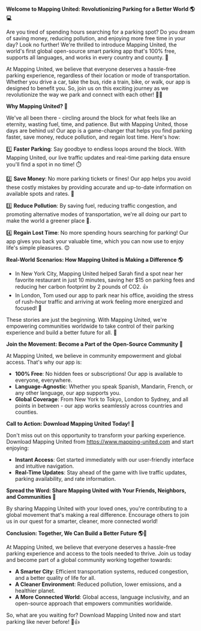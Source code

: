 **Welcome to Mapping United: Revolutionizing Parking for a Better World 🌎💻**

Are you tired of spending hours searching for a parking spot? Do you dream of saving money, reducing pollution, and enjoying more free time in your day? Look no further! We're thrilled to introduce Mapping United, the world's first global open-source smart parking app that's 100% free, supports all languages, and works in every country and county. 🌟

At Mapping United, we believe that everyone deserves a hassle-free parking experience, regardless of their location or mode of transportation. Whether you drive a car, take the bus, ride a train, bike, or walk, our app is designed to benefit you. So, join us on this exciting journey as we revolutionize the way we park and connect with each other! 🚗👥

**Why Mapping United? 🤔**

We've all been there - circling around the block for what feels like an eternity, wasting fuel, time, and patience. But with Mapping United, those days are behind us! Our app is a game-changer that helps you find parking faster, save money, reduce pollution, and regain lost time. Here's how:

1️⃣ **Faster Parking**: Say goodbye to endless loops around the block. With Mapping United, our live traffic updates and real-time parking data ensure you'll find a spot in no time! ⏱️

2️⃣ **Save Money**: No more parking tickets or fines! Our app helps you avoid these costly mistakes by providing accurate and up-to-date information on available spots and rates. 💸

3️⃣ **Reduce Pollution**: By saving fuel, reducing traffic congestion, and promoting alternative modes of transportation, we're all doing our part to make the world a greener place 🌿.

4️⃣ **Regain Lost Time**: No more spending hours searching for parking! Our app gives you back your valuable time, which you can now use to enjoy life's simple pleasures. 😊

**Real-World Scenarios: How Mapping United is Making a Difference 🌎**

* In New York City, Mapping United helped Sarah find a spot near her favorite restaurant in just 10 minutes, saving her $15 on parking fees and reducing her carbon footprint by 2 pounds of CO2. 👍
* In London, Tom used our app to park near his office, avoiding the stress of rush-hour traffic and arriving at work feeling more energized and focused! 💼

These stories are just the beginning. With Mapping United, we're empowering communities worldwide to take control of their parking experience and build a better future for all. 🌟

**Join the Movement: Become a Part of the Open-Source Community 👥**

At Mapping United, we believe in community empowerment and global access. That's why our app is:

* **100% Free**: No hidden fees or subscriptions! Our app is available to everyone, everywhere.
* **Language-Agnostic**: Whether you speak Spanish, Mandarin, French, or any other language, our app supports you.
* **Global Coverage**: From New York to Tokyo, London to Sydney, and all points in between - our app works seamlessly across countries and counties.

**Call to Action: Download Mapping United Today! 📲**

Don't miss out on this opportunity to transform your parking experience. Download Mapping United from https://www.mapping-united.com and start enjoying:

* **Instant Access**: Get started immediately with our user-friendly interface and intuitive navigation.
* **Real-Time Updates**: Stay ahead of the game with live traffic updates, parking availability, and rate information.

**Spread the Word: Share Mapping United with Your Friends, Neighbors, and Communities 🌟**

By sharing Mapping United with your loved ones, you're contributing to a global movement that's making a real difference. Encourage others to join us in our quest for a smarter, cleaner, more connected world! 

**Conclusion: Together, We Can Build a Better Future 🌎💚**

At Mapping United, we believe that everyone deserves a hassle-free parking experience and access to the tools needed to thrive. Join us today and become part of a global community working together towards:

* **A Smarter City**: Efficient transportation systems, reduced congestion, and a better quality of life for all.
* **A Cleaner Environment**: Reduced pollution, lower emissions, and a healthier planet.
* **A More Connected World**: Global access, language inclusivity, and an open-source approach that empowers communities worldwide.

So, what are you waiting for? Download Mapping United now and start parking like never before! 🚗👍